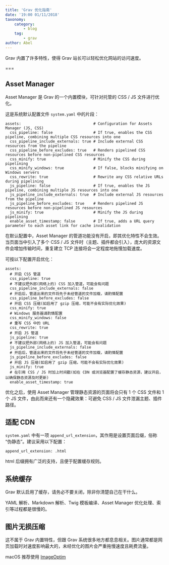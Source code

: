 ```yaml
---
title: 'Grav 优化指南'
date: '19:00 01/11/2018'
taxonomy:
    category:
        - blog
    tag:
        - grav
author: Abel
---
```


Grav 内置了许多特性，使得 Grav 站长可以轻松优化网站的访问速度。

===

## Asset Manager

Asset Manager 是 Grav 的一个内置模块，可针对托管的 CSS / JS 文件进行优化。

这是系统默认配置文件  `system.yaml` 中的片段：

```
assets:                                # Configuration for Assets Manager (JS, CSS)
  css_pipeline: false                  # If true, enables the CSS pipeline, combining multiple CSS resources into one
  css_pipeline_include_externals: true # Include external CSS resources from the pipeline
  css_pipeline_before_excludes: true   # Renders pipelined CSS resources before non-pipelined CSS resources
  css_minify: true                     # Minify the CSS during pipelining
  css_minify_windows: true             # If false, blocks minifying on Windows servers
  css_rewrite: true                    # Rewrite any CSS relative URLs during pipelining
  js_pipeline: false                   # If true, enables the JS pipeline, combining multiple JS resources into one
  js_pipeline_include_externals: true  # Include external JS resources from the pipeline
  js_pipeline_before_excludes: true    # Renders pipelined JS resources before non-pipelined JS resources
  js_minify: true                      # Minify the JS during pipelining
  enable_asset_timestamp: false        # If true, adds a URL query parameter to each asset link for cache invalidation
```

在默认配置中，Asset Manager 的管道功能没有开启，即其优化特性不会生效。当页面当中引入了多个 CSS / JS 文件时（主题、插件都会引入），庞大的资源文件会增加传输时间，重复建立 TCP 连接将会一定程度地拖慢加载速度。

可按以下配置开启优化：

```
assets:
  # 开启 CSS 管道
  css_pipeline: true
  # 不建议把外部(网络上的) CSS 加入管道，可能会有问题
  css_pipeline_include_externals: false
  # 开启后，管道出来的文件将先于未经管道的文件加载，请酌情配置
  css_pipeline_before_excludes: false
  # 开启 CSS 压缩(如启用了 gzip 压缩，可能不会有实际优化效果)
  css_minify: true
  # Windows 服务器请酌情配置
  css_minify_windows: false
  # 重写 CSS 中的 URL
  css_rewrite: true
  # 开启 JS 管道
  js_pipeline: true
  # 不建议把外部(网络上的) JS 加入管道，可能会有问题
  js_pipeline_include_externals: false
  # 开启后，管道出来的文件将先于未经管道的文件加载，请酌情配置
  js_pipeline_before_excludes: false
  # 开启 JS 压缩(如启用了 gzip 压缩，可能不会有实际优化效果)
  js_minify: true
  # 在引用 CSS / JS 时加上时间戳(如在 CDN 或浏览器配置了缓存静态资源，建议开启，以确保静态资源及时更新)
  enable_asset_timestamp: true
```
优化之后，使用 Asset Manager 管理静态资源的页面将会只有 1 个 CSS 文件和 1 个 JS 文件，由此而来还有一个隐藏效果：可避免 CSS / JS 文件泄漏主题、插件路径。

## 适配 CDN

  `system.yaml` 中有一项 `append_url_extension`，其作用是设置页面后缀，俗称 “伪静态”。建议采用以下配置：

```
append_url_extension: .html
```

html 后缀拥有广泛的支持，且便于配置缓存规则。

## 系统缓存

Grav 默认启用了缓存，请务必不要关闭，除非你清楚自己在干什么。

YAML 解析、Markdown 解析、Twig 模板编译、Asset Manager 优化处理、索引等过程都是很慢的。

## 图片无损压缩

这不属于 Grav 内置特性，但跟 Grav 系统很多地方都息息相关。图片通常都是网页加载时对速度影响最大的，未经优化的图片会严重拖慢速度且耗费流量。

macOS 推荐使用 [ImageOptim](https://imageoptim.com/mac)